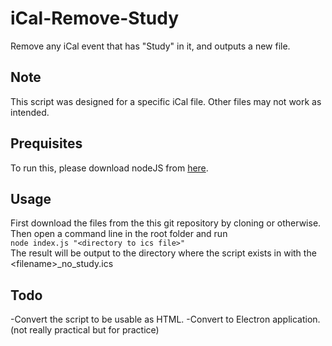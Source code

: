 # iCal-Remove-Study
Remove any iCal event that has "Study" in it, and outputs a new file.

## Note
This script was designed for a specific iCal file. Other files may not work as intended.

## Prequisites
To run this, please download nodeJS from [here](https://nodejs.org/en/download/ "Click here to goto the nodeJS download page").

## Usage
First download the files from the this git repository by cloning or otherwise. </br>
Then open a command line in the root folder and run </br>
```node index.js "<directory to ics file>"``` </br>
The result will be output to the directory where the script exists in with the \<filename\>_no_study.ics

## Todo
-Convert the script to be usable as HTML.
-Convert to Electron application. (not really practical but for practice)
